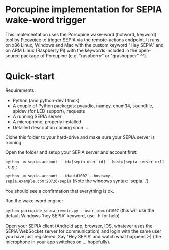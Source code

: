 # Porcupine implementation for SEPIA wake-word trigger
This implementation uses the Porcupine wake-word (hotword, keyword) tool by [Picovoice](https://picovoice.ai/) to trigger SEPIA via the remote-actions endpoint.
It runs on x86 Linux, Windows and Mac with the custom keyword "Hey SEPIA" and on ARM Linux (Raspberry Pi) with the keywords included in the open-source package of Porcupine (e.g. "raspberry" or "grashopper" ^^).

# Quick-start

Requirements:
* Python (and python-dev I think)
* A couple of Python packages: pyaudio, numpy, enum34, soundfile, spidev (for LED support), requests
* A running SEPIA server
* A microphone, properly installed
* Detailed description coming soon ...

Clone this folder to your hard-drive and make sure your SEPIA server is running.

Open the folder and setup your SEPIA server and account first:

`python -m sepia.account --id=[sepia-user-id] --host=[sepia-server-url]` , e.g.:

`python -m sepia.account --id=uid1007 --host=my-sepia.example.com:20726/sepia` (Note the windows syntax: 'sepia\...')

You should see a confirmation that everything is ok.

Run the wake-word engine:

`python porcupine_sepia_remote.py --user_id=uid1007` (this will use the default Windows 'hey SEPIA' keyword, use -h for help)

Open your SEPIA client (Android app, browser, iOS, whatever uses the SEPIA WebSocket server for communication) and login with the same user you have just registered.
Say 'Hey SEPIA' and watch what happens :-) (the microphone in your app switches on ... hopefully).
